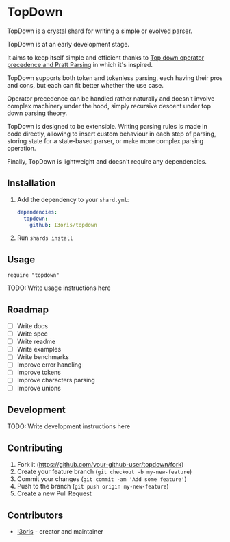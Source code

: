 # TopDown

TopDown is a [crystal](https://crystal-lang.org) shard for writing a simple or evolved parser.

TopDown is at an early development stage.

It aims to keep itself simple and efficient thanks to [Top down operator precedence and Pratt Parsing](https://en.wikipedia.org/wiki/Operator-precedence_parser) in which it's inspired.

TopDown supports both token and tokenless parsing, each having their pros and cons, but each can fit better whether the use case.

Operator precedence can be handled rather naturally and doesn't involve complex machinery under the hood, simply recursive descent under top down parsing theory.

<!-- This lead TopDown to be very fast. (benchmark are not yet ready) -->

TopDown is designed to be extensible. Writing parsing rules is made in code directly, allowing to insert custom behaviour in each step of parsing, storing state for a state-based parser, or make more complex parsing operation.

Finally, TopDown is lightweight and doesn't require any dependencies.

## Installation

1. Add the dependency to your `shard.yml`:

   ```yaml
   dependencies:
     topdown:
       github: I3oris/topdown
   ```

2. Run `shards install`

## Usage

```crystal
require "topdown"
```

TODO: Write usage instructions here

## Roadmap

- [ ] Write docs
- [ ] Write spec
- [ ] Write readme
- [ ] Write examples
- [ ] Write benchmarks
- [ ] Improve error handling
- [ ] Improve tokens
- [ ] Improve characters parsing
- [ ] Improve unions

## Development

TODO: Write development instructions here

## Contributing

1. Fork it (<https://github.com/your-github-user/topdown/fork>)
2. Create your feature branch (`git checkout -b my-new-feature`)
3. Commit your changes (`git commit -am 'Add some feature'`)
4. Push to the branch (`git push origin my-new-feature`)
5. Create a new Pull Request

## Contributors

- [I3oris](https://github.com/your-github-user) - creator and maintainer

